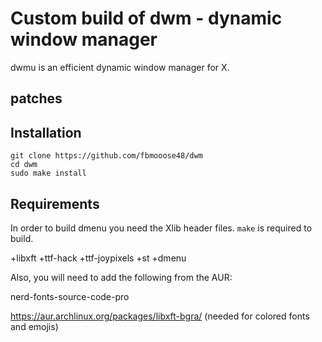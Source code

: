 # Custom build of dwm - dynamic window manager

dwmu is an efficient dynamic window manager for X.

## patches



## Installation

```
git clone https://github.com/fbmooose48/dwm
cd dwm
sudo make install
```
## Requirements

In order to build dmenu you need the Xlib header files.
`make` is required to build.

+libxft
+ttf-hack
+ttf-joypixels
+st
+dmenu

Also, you will need to add the following from the AUR:

nerd-fonts-source-code-pro

https://aur.archlinux.org/packages/libxft-bgra/ (needed for colored fonts and emojis)
